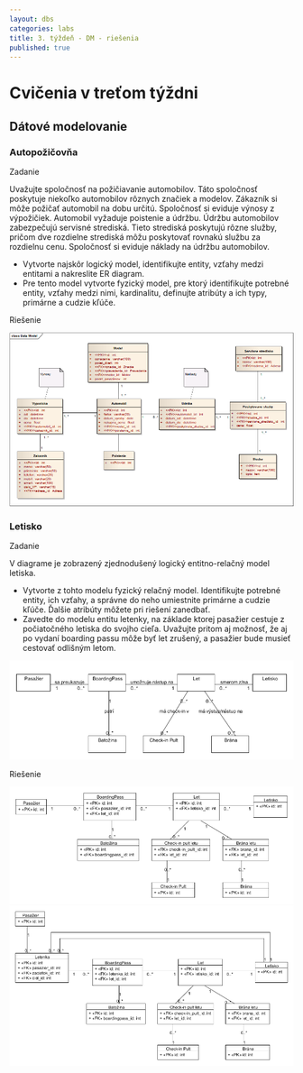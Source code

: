 ```yaml
---
layout: dbs
categories: labs
title: 3. týždeň - DM - riešenia
published: true
---
```

# Cvičenia v treťom týždni

## Dátové modelovanie

### Autopožičovňa

Zadanie

Uvažujte spoločnosť na požičiavanie automobilov. Táto spoločnosť poskytuje niekoľko automobilov
rôznych značiek a modelov. Zákazník si môže požičať automobil na dobu určitú. Spoločnosť si eviduje
výnosy z výpožičiek. Automobil vyžaduje poistenie a údržbu. Údržbu automobilov zabezpečujú
servisné strediská. Tieto strediská poskytujú rôzne služby, pričom dve rozdielne strediská môžu
poskytovať rovnakú službu za rozdielnu cenu. Spoločnosť si eviduje náklady na údržbu automobilov.

* Vytvorte najskôr logický model, identifikujte entity, vzťahy medzi entitami a nakreslite ER diagram.
* Pre tento model vytvorte fyzický model, pre ktorý identifikujte potrebné entity, vzťahy medzi nimi, kardinalitu, definujte atribúty a ich typy, primárne a cudzie kľúče.

Riešenie

![Fyzický model autopožičovňa](/labs/files/lab03/autopozicovna_riesenie.png "Autopožičovňa riešenie")

### Letisko

Zadanie

V diagrame je zobrazený zjednodušený logický entitno-relačný model letiska.

* Vytvorte z tohto modelu fyzický relačný model. Identifikujte potrebné entity, ich vzťahy, a správne do neho umiestnite primárne a cudzie kľúče. Ďalšie atribúty môžete pri riešení zanedbať.
* Zavedte do modelu entitu letenky, na základe ktorej pasažier cestuje z počiatočného letiska do svojho cieľa. Uvažujte pritom aj možnosť, že aj po vydaní boarding passu môže byť let zrušený, a pasažier bude musieť cestovať odlišným letom.

![Logický model letisko](/labs/files/lab03/letisko_zadanie.png "Logický model letisko")

Riešenie

![Fyzický model letisko](/labs/files/lab03/letisko_riesenieA.png "Letisko riešenie")
![Model letisko s letenkami](/labs/files/lab03/letisko_riesenieB.png "Letisko riešenie")
